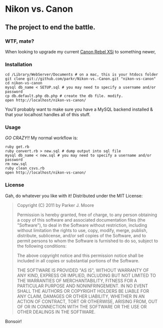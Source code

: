 # Nikon vs. Canon

## The project to end the battle.

### WTF, mate?

When looking to upgrade my current [Canon Rebel XSi][canon-rebel-xsi] to something newer, 

### Installation

	cd /Library/WebServer/Documents # on a mac, this is your htdocs folder
	git clone git://github.com/parkr/Nikon-vs.-Canon.git "nikon-vs-canon"
	cd nikon-vs-canon
	mysql db_name < SETUP.sql # you may need to specify a username and/or password
	cp db.default.php db.php # create the db file. modify.
	open http://localhost/nikon-vs-canon/
	
You'll probably want to make sure you have a MySQL backend installed & that your localhost handles all of this stuff.

### Usage

_GO CRAZY!!_ My normal workflow is:

	ruby get.rb
	ruby convert.rb > new.sql # dump output into sql file
	mysql db_name < new.sql # you may need to specify a username and/or password
	rm new.sql
	ruby clean_csvs.rb
	open http://localhost/nikon-vs-canon/

### License

Gah, do whatever you like with it! Distributed under the MIT License:

> Copyright (C) 2011 by Parker J. Moore
>
> Permission is hereby granted, free of charge, to any person obtaining a copy
> of this software and associated documentation files (the "Software"), to deal
> in the Software without restriction, including without limitation the rights
> to use, copy, modify, merge, publish, distribute, sublicense, and/or sell
> copies of the Software, and to permit persons to whom the Software is
> furnished to do so, subject to the following conditions:
> 
> The above copyright notice and this permission notice shall be included in
> all copies or substantial portions of the Software.
> 
> THE SOFTWARE IS PROVIDED "AS IS", WITHOUT WARRANTY OF ANY KIND, EXPRESS OR
> IMPLIED, INCLUDING BUT NOT LIMITED TO THE WARRANTIES OF MERCHANTABILITY,
> FITNESS FOR A PARTICULAR PURPOSE AND NONINFRINGEMENT. IN NO EVENT SHALL THE
> AUTHORS OR COPYRIGHT HOLDERS BE LIABLE FOR ANY CLAIM, DAMAGES OR OTHER
> LIABILITY, WHETHER IN AN ACTION OF CONTRACT, TORT OR OTHERWISE, ARISING FROM,
> OUT OF OR IN CONNECTION WITH THE SOFTWARE OR THE USE OR OTHER DEALINGS IN
> THE SOFTWARE.

Bonsoir!

[canon-rebel-xsi]: http://www.amazon.com/Canon-Digital-Camera-18-55mm-3-5-5-6/dp/B0012YA85A